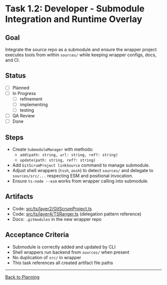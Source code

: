 # Task 1.2: Developer - Submodule Integration and Runtime Overlay

## Goal
Integrate the source repo as a submodule and ensure the wrapper project executes tools from within `sources/` while keeping wrapper configs, docs, and CI.

## Status
- [ ] Planned
- [ ] In Progress
  - [ ] refinement
  - [ ] implementing
  - [ ] testing
- [ ] QA Review
- [ ] Done

## Steps
- Create `SubmoduleManager` with methods:
  - `add(path: string, url: string, ref?: string)`
  - `update(path: string, ref?: string)`
- Add `GitScrumProject linkSource` command to manage submodule.
- Adjust shell wrappers (`tssh`, `oosh`) to detect `sources/` and delegate to `sources/src/...` respecting ESM and positional invocation.
- Ensure `ts-node --esm` works from wrapper calling into submodule.

## Artifacts
- Code: [src/ts/layer2/GitScrumProject.ts](../../../src/ts/layer2/GitScrumProject.ts)
- Code: [src/ts/layer4/TSRanger.ts](../../../src/ts/layer4/TSRanger.ts) (delegation pattern reference)
- Docs: `.gitmodules` in the new wrapper repo

## Acceptance Criteria
- Submodule is correctly added and updated by CLI
- Shell wrappers run backend from `sources/` when present
- No duplication of `src/` in wrapper
- This task references all created artifact file paths

---

[Back to Planning](./planning.md)